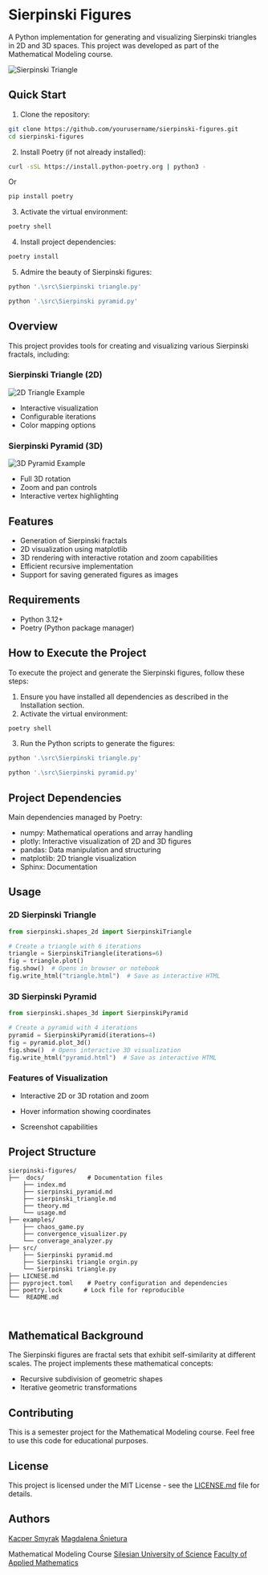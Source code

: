 # Sierpinski Figures

A Python implementation for generating and visualizing Sierpinski triangles in 2D and 3D spaces. This project was developed as part of the Mathematical Modeling course.

![Sierpinski Triangle](assets/sierpinski_triangle.png)

## Quick Start

1. Clone the repository:
```bash
git clone https://github.com/yourusername/sierpinski-figures.git
cd sierpinski-figures
```

2. Install Poetry (if not already installed):
```bash
curl -sSL https://install.python-poetry.org | python3 -
```
Or

```bash
pip install poetry
```
3. Activate the virtual environment:
```bash
poetry shell
```

4. Install project dependencies:
```bash
poetry install
```

5. Admire the beauty of Sierpinski figures:
```bash
python '.\src\Sierpinski triangle.py'
```

```bash
python '.\src\Sierpinski pyramid.py'
```

## Overview

This project provides tools for creating and visualizing various Sierpinski fractals, including:

### Sierpinski Triangle (2D)
![2D Triangle Example](assets/triangle.png)
- Interactive visualization
- Configurable iterations
- Color mapping options

### Sierpinski Pyramid (3D)
![3D Pyramid Example](assets/pyramid.png)
- Full 3D rotation
- Zoom and pan controls
- Interactive vertex highlighting

## Features

- Generation of Sierpinski fractals
- 2D visualization using matplotlib
- 3D rendering with interactive rotation and zoom capabilities
- Efficient recursive implementation
- Support for saving generated figures as images

## Requirements

- Python 3.12+
- Poetry (Python package manager)

## How to Execute the Project

To execute the project and generate the Sierpinski figures, follow these steps:

1. Ensure you have installed all dependencies as described in the Installation section.
2. Activate the virtual environment:
```bash
poetry shell
```
3. Run the Python scripts to generate the figures:
```bash
python '.\src\Sierpinski triangle.py'
```
```bash
python '.\src\Sierpinski pyramid.py'
```

## Project Dependencies

Main dependencies managed by Poetry:
- numpy: Mathematical operations and array handling
- plotly: Interactive visualization of 2D and 3D figures
- pandas: Data manipulation and structuring
- matplotlib: 2D triangle visualization
- Sphinx: Documentation

## Usage

### 2D Sierpinski Triangle

```python
from sierpinski.shapes_2d import SierpinskiTriangle

# Create a triangle with 6 iterations
triangle = SierpinskiTriangle(iterations=6)
fig = triangle.plot()
fig.show()  # Opens in browser or notebook
fig.write_html("triangle.html")  # Save as interactive HTML
```

### 3D Sierpinski Pyramid

```python
from sierpinski.shapes_3d import SierpinskiPyramid

# Create a pyramid with 4 iterations
pyramid = SierpinskiPyramid(iterations=4)
fig = pyramid.plot_3d()
fig.show()  # Opens interactive 3D visualization
fig.write_html("pyramid.html")  # Save as interactive HTML
```

### Features of Visualization

- Interactive 2D or 3D rotation and zoom
- Hover information showing coordinates

- Screenshot capabilities


## Project Structure

```
sierpinski-figures/
├──  docs/            # Documentation files
    ├── index.md
    ├── sierpinski_pyramid.md    
    ├── sierpinski_triangle.md
    ├── theory.md
    └── usage.md
├── examples/
    ├── chaos_game.py
    ├── convergence_visualizer.py
    └── converage_analyzer.py
├── src/
    ├── Sierpinski pyramid.md
    ├── Sierpinski triangle orgin.py
    └── Sierpinski triangle.py
├── LICNESE.md    
├── pyproject.toml    # Poetry configuration and dependencies
├── poetry.lock      # Lock file for reproducible 
└──  README.md

    
```

## Mathematical Background

The Sierpinski figures are fractal sets that exhibit self-similarity at different scales. The project implements these mathematical concepts:

- Recursive subdivision of geometric shapes
- Iterative geometric transformations

## Contributing

This is a semester project for the Mathematical Modeling course. Feel free to use this code for educational purposes.

## License

This project is licensed under the MIT License - see the [LICENSE.md](LICENSE.md) file for details.

## Authors

[Kacper Smyrak](https://www.linkedin.com/in/kacper-smyrak-596761241/)
[Magdalena Śnietura](https://github.com/ml1006)

Mathematical Modeling Course
[Silesian University of Science](https://www.polsl.pl/)
[Faculty of Applied Mathematics](https://www.polsl.pl/rms/)

